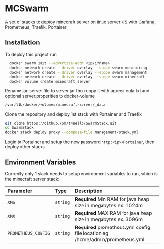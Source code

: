 
# MCSwarm

A set of stacks to deploy minecraft server on linux server OS with Grafana, Prometheus, Traefik, Portainer

## Installation

To deploy this project run

```bash
  docker swarm init --advertise-addr <ip/ifname>
  docker network create --driver overlay --scope swarm monitoring
  docker network create --driver overlay --scope swarm management
  docker network create --driver overlay --scope swarm minecraft
  docker volume create minecraft_server
```
Rename jar-server file to server.jar then copy it with agreed eula txt and optional server.properities to docker-volume

```bash
/var/lib/docker/volumes/minecraft-server/_data
```

Clone the repository and deploy 1st stack with Portainer and Traefik


```bash
git clone https://github.com/t4nello/SwarmStack.git
cd SwarmStack
docker stack deploy proxy --compose-file management-stack.yml  
```

Login to Portainer and setup the new password ```http:<ip>/Portainer```, then deploy other stacks

## Environment Variables
Currently only 1 stack needs to setup environment variables to run, which is the minecraft server stack:

| Parameter | Type     | Description                |
| :-------- | :------- | :------------------------- |
| `XMS` | `string` | **Required** Min RAM for java heap size  in megabytes ex. 1024m | Server-Stack|
| `XMX` | `string` | **Required** MAX RAM for java heap size  in megabytes ex. 3096m | Server-Stack |
| `PROMETHEUS_CONFIG` | `string` | **Required** prometheus.yml config file location  eg /home/admin/prometheus.yml| Monitoring-Stack|

